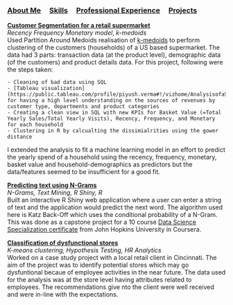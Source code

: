 ### [About Me](./index.html)&nbsp; &nbsp; &nbsp;[Skills](./skills.html)&nbsp; &nbsp; &nbsp;[Professional Experience](./experience.html)&nbsp; &nbsp; &nbsp;[Projects](./projects.html)<br />


**[Customer Segmentation for a retail supermarket](https://github.com/vermaph/Codes/tree/master/Pet%20Projects/Supermarket%20dashboard)**<br />
  *Recency Frequency Monetary model*, *k-medoids*<br />
  Used Partition Around Medoids realisation of [k-medoids](https://en.wikipedia.org/wiki/K-medoids) to perform clustering of the customers (households) of a US based supermarket. The data had 3 parts: transaction data (at the product level), demographic data (of the customers) and product details data. For this project, following were the steps taken:<br />

    - Cleaning of bad data using SQL
    - [Tableau visualization](https://public.tableau.com/profile/piyush.verma#!/vizhome/AnalysisofaSupermarketChain/Final) for having a high level understanding on the sources of revenues by customer type, departments and product categories
    - Creating a clean view in SQL with new KPIs for Basket Value (=Total Yearly Sales/Total Yearly Visits), Recency, Frequency, and Monetary for each household
    - Clustering in R by calcualting the dissimialrities using the gower distance

  I extended the analysis to fit a machine learning model in an effort to predict the yearly spend of a household using the recency, frequency, monetary, basket value and household-demographics as predictors but the data/features seemed to be insufficient for a good fit.

  **[Predicting text using N-Grams](https://vermaph.shinyapps.io/Nextword/)**<br />
  *N-Grams, Text Mining, R Shiny, R*<br />
  Built an interactive R Shiny web application where a user can enter a string of text and the application would predict the next word. The algorithm used here is Katz Back-Off which uses the conditional probability of a N-Gram. This was done as a capstone project for a 10 course [Data Science Specialization certificate](https://www.coursera.org/account/accomplishments/specialization/6UFAFQ6NL8TA) from John Hopkins University in Coursera.
  
  **[Classification of dysfunctional stores]()**<br />
  *K-means clustering, Hypothesis Testing, HR Analytics*<br />
  Worked on a case study project with a local retail client in Cincinnati. The aim of the project was to identify potential stores which may go dysfuntional becaue of employee activities in the near future. The data used for the analysis was at the store level having attributes related to employees. The recommendations give nto the client were well received and were in-line with the expectations. 
